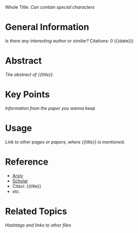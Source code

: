 Whole Title: _Can contain special characters_
# General Information
_Is there any interesting author or similar?_
Citations: 0 ({{date}})

# Abstract
_The abstract of {{title}}._

# Key Points
_Information from the paper you wanna keep_

# Usage
_Link to other pages or papers, where {{title}} is mentioned._

# Reference
- [Arxiv](https://arxiv.org/)
- [Scholar](https://scholar.google.com/)
- Citavi: {{title}}
- _etc._

# Related Topics
_Hashtags and links to other files_ 
